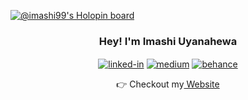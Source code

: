 [![@imashi99's Holopin board](https://holopin.io/api/user/board?user=imashi99)](https://holopin.io/@imashi99)

<div align="center">
  
<!-- ![Your Repository's Stats](https://contrib.rocks/image?repo=MadhaviImashi/LMS_frontend) -->
  
<h3>Hey! I'm Imashi Uyanahewa <br></h3> 
 

[<img align="center" alt="linked-in" src="https://img.shields.io/badge/linkedin-%230077B5.svg?&style=for-the-badge&logo=linkedin&logoColor=white" />](https://www.linkedin.com/in/madhaviuyanahewa/)
  [<img align="center" alt="medium" target="_blank" src="https://img.shields.io/badge/medium-%2312100E.svg?&style=for-the-badge&logo=medium&logoColor=white" />](https://medium.com/@madhaviuyanahewa)
  [<img align="center" alt="behance" target="_blank" src="https://img.shields.io/badge/-Behance-%232C3454?style=for-the-badge&logo=behance&logoColor=white" />](https://www.behance.net/madhaviuyanahe)
  
  <!--![Your Repository's Stats](https://github-readme-stats.vercel.app/api?username=MadhaviImashi&show_icons=true&theme=radical) -->
  
 👉 Checkout my<a href="https://imashiuyanahewa.netlify.app" target="_blank"> Website</a>
  
</div>







  

